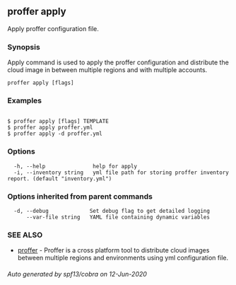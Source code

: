 ## proffer apply

Apply proffer configuration file.

### Synopsis


Apply command is used to apply the proffer configuration and distribute the cloud image
in between multiple regions and with multiple accounts.

```
proffer apply [flags]
```

### Examples

```

$ proffer apply [flags] TEMPLATE
$ proffer apply proffer.yml
$ proffer apply -d proffer.yml
```

### Options

```
  -h, --help               help for apply
  -i, --inventory string   yml file path for storing proffer inventory report. (default "inventory.yml")
```

### Options inherited from parent commands

```
  -d, --debug             Set debug flag to get detailed logging
      --var-file string   YAML file containing dynamic variables
```

### SEE ALSO

* [proffer](proffer.md)	 - Proffer is a cross platform tool to distribute cloud images between multiple regions and environments using yml configuration file.

###### Auto generated by spf13/cobra on 12-Jun-2020
